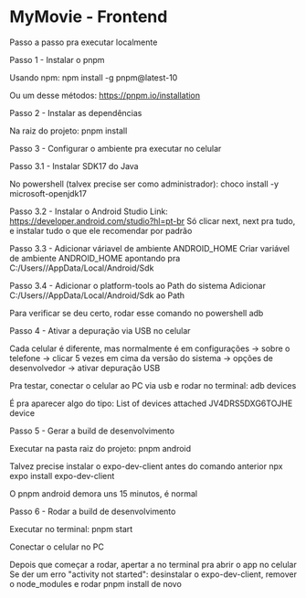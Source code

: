 # MyMovie - Frontend

Passo a passo pra executar localmente

Passo 1 - Instalar o pnpm

Usando npm:
npm install -g pnpm@latest-10

Ou um desse métodos:
https://pnpm.io/installation

Passo 2 - Instalar as dependências

Na raiz do projeto:
pnpm install

Passo 3 - Configurar o ambiente pra executar no celular

Passo 3.1 - Instalar SDK17 do Java

No powershell (talvex precise ser como administrador):
choco install -y microsoft-openjdk17

Passo 3.2 - Instalar o Android Studio
Link: https://developer.android.com/studio?hl=pt-br
Só clicar next, next pra tudo, e instalar tudo o que ele recomendar por padrão

Passo 3.3 - Adicionar váriavel de ambiente ANDROID_HOME
Criar variável de ambiente ANDROID_HOME apontando pra C:/Users/<username>/AppData/Local/Android/Sdk

Passo 3.4 - Adicionar o platform-tools ao Path do sistema
Adicionar C:/Users/<username>/AppData/Local/Android/Sdk ao Path

Para verificar se deu certo, rodar esse comando no powershell
adb

Passo 4 - Ativar a depuração via USB no celular

Cada celular é diferente, mas normalmente é em configurações -> sobre o telefone -> clicar 5 vezes em cima da versão do sistema -> opções de desenvolvedor -> ativar depuração USB

Pra testar, conectar o celular ao PC via usb e rodar no terminal:
adb devices

É pra aparecer algo do tipo:
List of devices attached
JV4DRS5DXG6TOJHE        device

Passo 5 - Gerar a build de desenvolvimento

Executar na pasta raiz do projeto:
pnpm android

Talvez precise instalar o expo-dev-client antes do comando anterior
npx expo install expo-dev-client

O pnpm android demora uns 15 minutos, é normal

Passo 6 - Rodar a build de desenvolvimento

Executar no terminal:
pnpm start

Conectar o celular no PC

Depois que começar a rodar, apertar a no terminal pra abrir o app no celular
Se der um erro "activity not started": desinstalar o expo-dev-client, remover o node_modules e rodar pnpm install de novo

